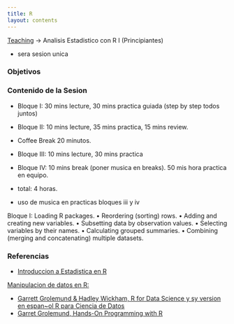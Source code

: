 ```yaml
---
title: R
layout: contents
---
```


[Teaching](../../../teaching.md) &rarr; Analisis Estadistico con R I (Principiantes)

- sera sesion unica

### Objetivos

### Contenido de la Sesion

- Bloque I:  30 mins lecture, 30 mins practica guiada (step by step todos juntos)
- Bloque II: 10 mins lecture, 35 mins practica, 15 mins review.
- Coffee Break 20 minutos.
- Bloque III: 10 mins lecture, 30 mins practica
- Bloque IV:  10 mins break (poner musica en breaks). 50 mis hora practica en equipo.
- total: 4 horas.

- uso de musica en practicas bloques iii y iv


Bloque I: Loading R packages.
• Reordering (sorting) rows.
• Adding and creating new variables.
• Subsetting data by observation values.
• Selecting variables by their names.
• Calculating grouped summaries.
• Combining (merging and concatenating) multiple datasets.

### Referencias

- [Introduccion a Estadistica en R](https://www.coursera.org/learn/intro-data-science-programacion-estadistica-r)

<u>Manipulacion de datos en R<u/>:
- Garrett Grolemund & Hadley Wickham, [R for Data Science](http://r4ds.had.co.nz/index.html) y sy version en espan~ol [R para Ciencia de Datos](http://es.r4ds.hadley.nz/)
- Garret Grolemund, [Hands-On Programming with R](https://rstudio-education.github.io/hopr/)

